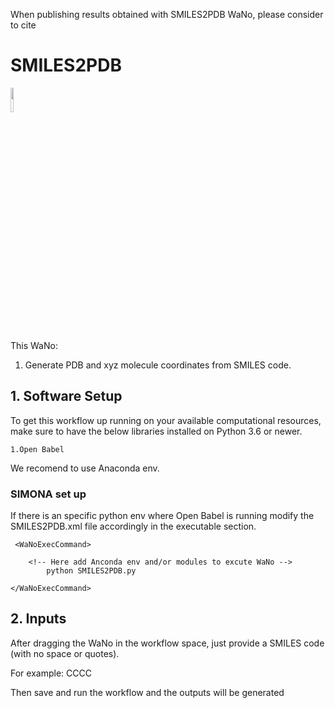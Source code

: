 When publishing results obtained with SMILES2PDB WaNo, please consider to cite

# SMILES2PDB

<img src="SIMONA-DHscan.png"  width="10%">

This WaNo:

1. Generate PDB and xyz molecule coordinates from SMILES code. 


## 1. Software Setup


To get this workflow up running on your available computational resources, make sure to have the below libraries installed on Python 3.6 or newer.

```
1.Open Babel

```

We recomend to use Anaconda env.

### SIMONA set up

If there is an specific python env where Open Babel is running modify the SMILES2PDB.xml file accordingly in the executable section.

``` 
 <WaNoExecCommand>

    <!-- Here add Anconda env and/or modules to excute WaNo -->
        python SMILES2PDB.py

</WaNoExecCommand>

```

## 2. Inputs

After dragging the WaNo in the workflow space, just provide a SMILES code (with no space or quotes).

For example: CCCC

Then save and run the workflow and the outputs will be generated
